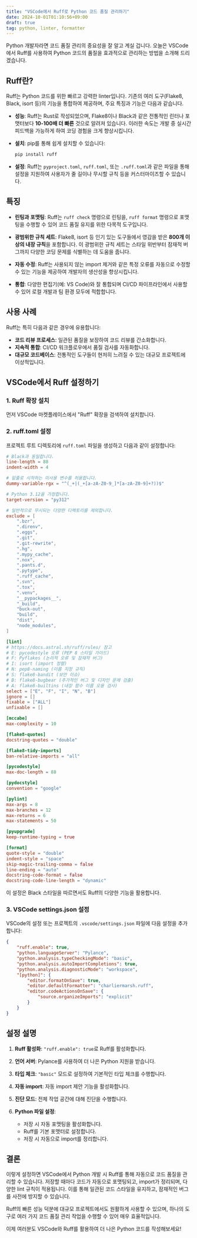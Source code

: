 ```yaml
---
title: "VSCode에서 Ruff로 Python 코드 품질 관리하기"
date: 2024-10-01T01:10:56+09:00
draft: true
tag: python, linter, formatter
---
```



Python 개발자라면 코드 품질 관리의 중요성을 잘 알고 계실 겁니다. 오늘은 VSCode에서 Ruff를 사용하여 Python 코드의 품질을 효과적으로 관리하는 방법을 소개해 드리겠습니다.
<!--more-->

## Ruff란?

Ruff는 Python 코드를 위한 빠르고 강력한 linter입니다. 기존의 여러 도구(Flake8, Black, isort 등)의 기능을 통합하여 제공하며, 주요 특징과 기능은 다음과 같습니다.

- **성능**: Ruff는 Rust로 작성되었으며, Flake8이나 Black과 같은 전통적인 린터나 포맷터보다 **10-100배 더 빠른** 것으로 알려져 있습니다. 이러한 속도는 개발 중 실시간 피드백을 가능하게 하여 코딩 경험을 크게 향상시킵니다.

- **설치**: pip를 통해 쉽게 설치할 수 있습니다:
  ```bash
  pip install ruff
  ```

- **설정**: Ruff는 `pyproject.toml`, `ruff.toml`, 또는 `.ruff.toml`과 같은 파일을 통해 설정을 지원하여 사용자가 줄 길이나 무시할 규칙 등을 커스터마이즈할 수 있습니다.

## 특징

- **린팅과 포맷팅**: Ruff는 `ruff check` 명령으로 린팅을, `ruff format` 명령으로 포맷팅을 수행할 수 있어 코드 품질 유지를 위한 다목적 도구입니다.

- **광범위한 규칙 세트**: Flake8, isort 등 인기 있는 도구들에서 영감을 받은 **800개 이상의 내장 규칙**을 포함합니다. 이 광범위한 규칙 세트는 스타일 위반부터 잠재적 버그까지 다양한 코딩 문제를 식별하는 데 도움을 줍니다.

- **자동 수정**: Ruff는 사용되지 않는 import 제거와 같은 특정 오류를 자동으로 수정할 수 있는 기능을 제공하여 개발자의 생산성을 향상시킵니다.

- **통합**: 다양한 편집기(예: VS Code)와 잘 통합되며 CI/CD 파이프라인에서 사용할 수 있어 로컬 개발과 팀 환경 모두에 적합합니다.

## 사용 사례

Ruff는 특히 다음과 같은 경우에 유용합니다:

- **코드 리뷰 프로세스**: 일관된 품질을 보장하여 코드 리뷰를 간소화합니다.
- **지속적 통합**: CI/CD 워크플로우에서 품질 검사를 자동화합니다.
- **대규모 코드베이스**: 전통적인 도구들이 현저히 느려질 수 있는 대규모 프로젝트에 이상적입니다.



## VSCode에서 Ruff 설정하기

### 1. Ruff 확장 설치

먼저 VSCode 마켓플레이스에서 "Ruff" 확장을 검색하여 설치합니다.

### 2. ruff.toml 설정

프로젝트 루트 디렉토리에 `ruff.toml` 파일을 생성하고 다음과 같이 설정합니다:

```toml
# Black과 동일합니다.
line-length = 88
indent-width = 4

# 밑줄로 시작하는 미사용 변수를 허용합니다.
dummy-variable-rgx = "^(_+|(_+[a-zA-Z0-9_]*[a-zA-Z0-9]+?))$"

# Python 3.12을 가정합니다.
target-version = "py312"

# 일반적으로 무시되는 다양한 디렉토리를 제외합니다.
exclude = [
    ".bzr",
    ".direnv",
    ".eggs",
    ".git",
    ".git-rewrite",
    ".hg",
    ".mypy_cache",
    ".nox",
    ".pants.d",
    ".pytype",
    ".ruff_cache",
    ".svn",
    ".tox",
    ".venv",
    "__pypackages__",
    "_build",
    "buck-out",
    "build",
    "dist",
    "node_modules",
]

[lint]
# https://docs.astral.sh/ruff/rules/ 참고
# E: pycodestyle 오류 (PEP 8 스타일 가이드)
# F: Pyflakes (논리적 오류 및 잠재적 버그)
# I: isort (import 정렬)
# N: pep8-naming (이름 지정 규칙)
# S: flake8-bandit (보안 이슈)
# B: flake8-bugbear (추가적인 버그 및 디자인 문제 검출)
# A: flake8-builtins (내장 함수 이름 오용 검사)
select = ["E", "F", "I", "N", "B"]  
ignore = []
fixable = ["ALL"]
unfixable = []

[mccabe]
max-complexity = 10

[flake8-quotes]
docstring-quotes = "double"

[flake8-tidy-imports]
ban-relative-imports = "all"

[pycodestyle]
max-doc-length = 88

[pydocstyle]
convention = "google"

[pylint]
max-args = 8
max-branches = 12
max-returns = 6
max-statements = 50

[pyupgrade]
keep-runtime-typing = true

[format]
quote-style = "double"
indent-style = "space"
skip-magic-trailing-comma = false
line-ending = "auto"
docstring-code-format = false
docstring-code-line-length = "dynamic"
```

이 설정은 Black 스타일을 따르면서도 Ruff의 다양한 기능을 활용합니다.

### 3. VSCode settings.json 설정

VSCode의 설정 또는 프로젝트의 `.vscode/settings.json` 파일에 다음 설정을 추가합니다:

```json
{
    "ruff.enable": true,
    "python.languageServer": "Pylance",
    "python.analysis.typeCheckingMode": "basic",
    "python.analysis.autoImportCompletions": true,
    "python.analysis.diagnosticMode": "workspace",
    "[python]": {
        "editor.formatOnSave": true,
        "editor.defaultFormatter": "charliermarsh.ruff",
        "editor.codeActionsOnSave": {
            "source.organizeImports": "explicit"
        }
    }
}
```

## 설정 설명

1. **Ruff 활성화**: `"ruff.enable": true`로 Ruff를 활성화합니다.

2. **언어 서버**: Pylance를 사용하여 더 나은 Python 지원을 받습니다.

3. **타입 체크**: `"basic"` 모드로 설정하여 기본적인 타입 체크를 수행합니다.

4. **자동 import**: 자동 import 제안 기능을 활성화합니다.

5. **진단 모드**: 전체 작업 공간에 대해 진단을 수행합니다.

6. **Python 파일 설정**:
   - 저장 시 자동 포맷팅을 활성화합니다.
   - Ruff를 기본 포맷터로 설정합니다.
   - 저장 시 자동으로 import를 정리합니다.

## 결론

이렇게 설정하면 VSCode에서 Python 개발 시 Ruff를 통해 자동으로 코드 품질을 관리할 수 있습니다. 저장할 때마다 코드가 자동으로 포맷팅되고, import가 정리되며, 다양한 lint 규칙이 적용됩니다. 이를 통해 일관된 코드 스타일을 유지하고, 잠재적인 버그를 사전에 방지할 수 있습니다.

Ruff의 빠른 성능 덕분에 대규모 프로젝트에서도 원활하게 사용할 수 있으며, 하나의 도구로 여러 가지 코드 품질 관리 작업을 수행할 수 있어 매우 효율적입니다.

이제 여러분도 VSCode와 Ruff를 활용하여 더 나은 Python 코드를 작성해보세요!
